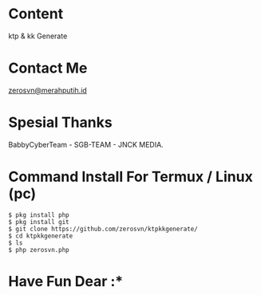 # Content
ktp & kk Generate
# Contact Me
zerosvn@merahputih.id
# Spesial Thanks
BabbyCyberTeam - SGB-TEAM - JNCK MEDIA.
# Command Install For Termux / Linux (pc)
```
$ pkg install php
$ pkg install git
$ git clone https://github.com/zerosvn/ktpkkgenerate/
$ cd ktpkkgenerate
$ ls
$ php zerosvn.php
```
# Have Fun Dear :*
